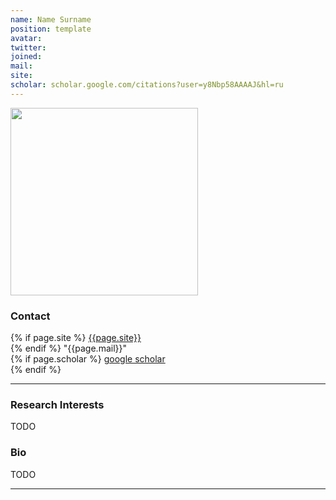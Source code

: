 ```yaml
---
name: Name Surname
position: template
avatar: 
twitter:
joined: 
mail: 
site: 
scholar: scholar.google.com/citations?user=y8Nbp58AAAAJ&hl=ru
---
```


<img width="300" src="{{site.baseurl}}/images/people/{{page.avatar}}" data-action="zoom">

### Contact

{% if page.site %}
[{{page.site}}](https://{{page.site}})<br>
{% endif %}
<i class="fa fa-envelope-o"></i>  "{{page.mail}}" <br>
{% if page.scholar %}
<i class="fa fa-bar-chart"></i> [google scholar](https://{{page.scholar}}) <br>
{% endif %}

<hr>

### Research Interests

TODO

### Bio

TODO

<hr>
